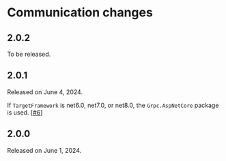 Communication changes
===================

2.0.2
-------------

To be released.


2.0.1
-------------

Released on June 4, 2024.

If `TargetFramework` is net6.0, net7.0, or net8.0, the `Grpc.AspNetCore` package is used.  [[#6]]

[#6]: https://github.com/s2quake/communication/pull/6


2.0.0
-------------

Released on June 1, 2024.

